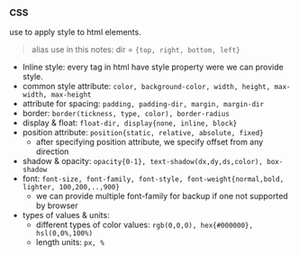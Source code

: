 ### CSS
use to apply style to html elements.

>alias use in this notes: dir = `{top, right, bottom, left}`
    
- Inline style: every tag in html have style property were we can provide style.
- common style attribute: `color, background-color, width, height, max-width, max-height`
- attribute for spacing:  `padding, padding-dir, margin, margin-dir`
- border: `border(tickness, type, color), border-radius`
- display & float: `float-dir, display{none, inline, block}`
- position attribute: `position{static, relative, absolute, fixed}`
	- after specifying position attribute, we specify offset from any direction
- shadow & opacity: `opacity{0-1}, text-shadow(dx,dy,ds,color), box-shadow`
- font: `font-size, font-family, font-style, font-weight{normal,bold, lighter, 100,200,..,900}`
	- we can provide multiple font-family for backup if one not supported by browser
- types of values & units:
	- different types of color values: `rgb(0,0,0), hex{#000000}, hsl(0,0%,100%)`
	- length units: `px, %`


